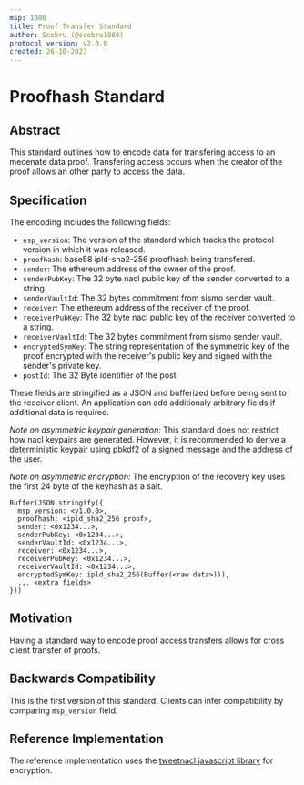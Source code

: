 ```yaml
---
msp: 1000
title: Proof Transfer Standard
author: Scobru (@scobru1988)
protocol version: v2.0.0
created: 26-10-2023
---
```


# Proofhash Standard

## Abstract

This standard outlines how to encode data for transfering access to an mecenate data proof. Transfering access occurs when the creator of the proof allows an other party to access the data.

## Specification

The encoding includes the following fields:

- `esp_version`: The version of the standard which tracks the protocol version in which it was released.
- `proofhash`: base58 ipld-sha2-256 proofhash being transfered.
- `sender`: The ethereum address of the owner of the proof.
- `senderPubKey`: The 32 byte nacl public key of the sender converted to a string.
- `senderVaultId`: The 32 bytes commitment from sismo sender vault.
- `receiver`: The ethereum address of the receiver of the proof.
- `receiverPubKey`: The 32 byte nacl public key of the receiver converted to a string.
- `receiverVaultId`: The 32 bytes commitment from sismo sender vault.
- `encryptedSymKey`: The string representation of the symmetric key of the proof encrypted with the receiver's public key and signed with the sender's private key.
- `postId`: The 32 Byte identifier of the post

These fields are stringified as a JSON and bufferized before being sent to the receiver client. An application can add additionaly arbitrary fields if additional data is required.

*Note on asymmetric keypair generation:* This standard does not restrict how nacl keypairs are generated. However, it is recommended to derive a deterministic keypair using pbkdf2 of a signed message and the address of the user.

*Note on asymmetric encryption:* The encryption of the recovery key uses the first 24 byte of the keyhash as a salt.

```
Buffer(JSON.stringify({
  msp_version: <v1.0.0>,
  proofhash: <ipld_sha2_256 proof>,
  sender: <0x1234...>,
  senderPubKey: <0x1234...>,
  senderVaultId: <0x1234...>,
  receiver: <0x1234...>,
  receiverPubKey: <0x1234...>,
  receiverVaultId: <0x1234...>,
  encryptedSymKey: ipld_sha2_256(Buffer(<raw data>))),
  ... <extra fields>
}))
```

## Motivation

Having a standard way to encode proof access transfers allows for cross client transfer of proofs.

## Backwards Compatibility

This is the first version of this standard. Clients can infer compatibility by comparing `msp_version` field.

## Reference Implementation

The reference implementation uses the [tweetnacl javascript library](https://github.com/dchest/tweetnacl-js) for encryption.
